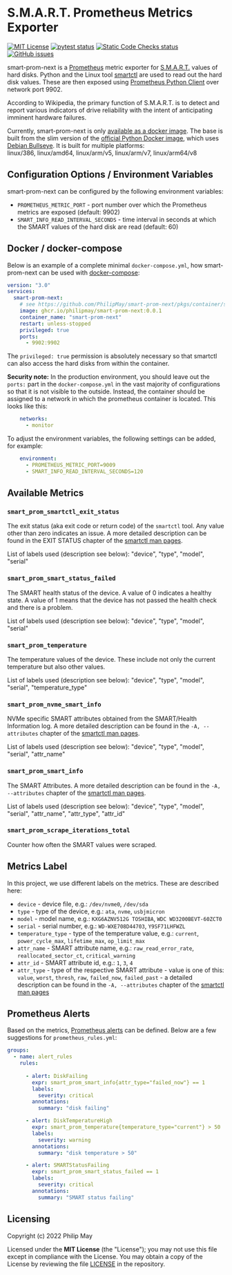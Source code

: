 # S.M.A.R.T. Prometheus Metrics Exporter

[![MIT License](https://img.shields.io/github/license/telekom/HPOflow)](https://github.com/PhilipMay/smart-prom-next/blob/main/LICENSE)
[![pytest status](https://github.com/telekom/HPOflow/actions/workflows/pytest.yml/badge.svg)](https://github.com/PhilipMay/smart-prom-next/actions/workflows/pytest.yml)
[![Static Code Checks status](https://github.com/telekom/HPOflow/actions/workflows/static_checks.yml/badge.svg)](https://github.com/PhilipMay/smart-prom-next/actions/workflows/static_checks.yml)
[![GitHub issues](https://img.shields.io/github/issues-raw/telekom/HPOflow)](https://github.com/PhilipMay/smart-prom-next/issues)

smart-prom-next is a [Prometheus](https://prometheus.io/docs/introduction/overview/) metric exporter for
[S.M.A.R.T.](https://en.wikipedia.org/wiki/S.M.A.R.T.) values of hard disks.
Python and the Linux tool [smartctl](https://www.smartmontools.org/browser/trunk/smartmontools/smartctl.8.in)
are used to read out the hard disk values. These are then exposed using
[Prometheus Python Client](https://github.com/prometheus/client_python) over network port 9902.

According to Wikipedia, the primary function of S.M.A.R.T. is to detect and report various indicators of drive
reliability with the intent of anticipating imminent hardware failures.

Currently, smart-prom-next is only
[available as a docker image](https://github.com/PhilipMay/smart-prom-next/pkgs/container/smart-prom-next).
The base is built from the slim version of the [official Python Docker image](https://hub.docker.com/_/python),
which uses [Debian Bullseye](https://www.debian.org/releases/bullseye/).
It is built for multiple platforms:</br>
linux/386, linux/amd64, linux/arm/v5, linux/arm/v7, linux/arm64/v8

## Configuration Options / Environment Variables

smart-prom-next can be configured by the following environment variables:

- `PROMETHEUS_METRIC_PORT` - port number over which the Prometheus metrics are exposed (default: 9902)
- `SMART_INFO_READ_INTERVAL_SECONDS` - time interval in seconds at which the SMART values of the hard disk are read
  (default: 60)

## Docker / docker-compose

Below is an example of a complete minimal `docker-compose.yml`, how smart-prom-next can be used with [docker-compose](https://docs.docker.com/compose/):

```yaml
version: "3.0"
services:
  smart-prom-next:
    # see https://github.com/PhilipMay/smart-prom-next/pkgs/container/smart-prom-next
    image: ghcr.io/philipmay/smart-prom-next:0.0.1
    container_name: "smart-prom-next"
    restart: unless-stopped
    privileged: true
    ports:
      - 9902:9902
```

The `privileged: true` permission is absolutely necessary so that smartctl can also access the hard disks from
within the container.

**Security note:** In the production environment, you should leave out the `ports:` part in the `docker-compose.yml`
in the vast majority of configurations so that it is not visible to the outside. Instead, the container should
be assigned to a network in which the prometheus container is located. This looks like this:

```yaml
    networks:
      - monitor
```

To adjust the environment variables, the following settings can be added, for example:

```yaml
    environment:
      - PROMETHEUS_METRIC_PORT=9009
      - SMART_INFO_READ_INTERVAL_SECONDS=120
```

## Available Metrics

### `smart_prom_smartctl_exit_status`

The exit status (aka exit code or return code) of the `smartctl` tool.
Any value other than zero indicates an issue.
A more detailed description can be found in the EXIT STATUS chapter of the
[smartctl man pages](https://www.smartmontools.org/browser/trunk/smartmontools/smartctl.8.in).

List of labels used (description see below): "device", "type", "model", "serial"

### `smart_prom_smart_status_failed`

The SMART health status of the device. A value of 0 indicates a healthy state.
A value of 1 means that the device has not passed the health check and there is a problem.

List of labels used (description see below): "device", "type", "model", "serial"

### `smart_prom_temperature`

The temperature values of the device. These include not only the current temperature but also other values.

List of labels used (description see below): "device", "type", "model", "serial", "temperature_type"

### `smart_prom_nvme_smart_info`

NVMe specific SMART attributes obtained from the SMART/Health Information log.
A more detailed description can be found in the `-A, --attributes` chapter of the
[smartctl man pages](https://www.smartmontools.org/browser/trunk/smartmontools/smartctl.8.in).

List of labels used (description see below): "device", "type", "model", "serial", "attr_name"

### `smart_prom_smart_info`

The SMART Attributes.
A more detailed description can be found in the `-A, --attributes` chapter of the
[smartctl man pages](https://www.smartmontools.org/browser/trunk/smartmontools/smartctl.8.in).

List of labels used (description see below): "device", "type", "model", "serial", "attr_name", "attr_type", "attr_id"

### `smart_prom_scrape_iterations_total`

Counter how often the SMART values were scraped.

## Metrics Label

In this project, we use different labels on the metrics. These are described here:

- `device` - device file, e.g.: `/dev/nvme0`, `/dev/sda`
- `type` -  type of the device, e.g.: `ata`, `nvme`, `usbjmicron`
- `model` - model name, e.g.: `KXG6AZNV512G TOSHIBA`, `WDC WD3200BEVT-60ZCT0`
- `serial` - serial number, e.g.: `WD-WXE708D44703`, `Y9SF71LHFWZL`
- `temperature_type` - type of the temperature value, e.g.: `current`, `power_cycle_max`, `lifetime_max`, `op_limit_max`
- `attr_name` - SMART attribute name, e.g.: `raw_read_error_rate`, `reallocated_sector_ct`, `critical_warning`
- `attr_id` - SMART attribute id, e.g.: `1`, `3`, `4`
- `attr_type` - type of the respective SMART attribute - value is one of this: `value`, `worst`, `thresh`, `raw`, `failed_now`, `failed_past` -
  a detailed description can be found in the `-A, --attributes` chapter of the
  [smartctl man pages](https://www.smartmontools.org/browser/trunk/smartmontools/smartctl.8.in)

## Prometheus Alerts

Based on the metrics, [Prometheus alerts](https://prometheus.io/docs/prometheus/latest/configuration/alerting_rules/)
can be defined. Below are a few suggestions for `prometheus_rules.yml`:

```yaml
groups:
  - name: alert_rules
    rules:
  
      - alert: DiskFailing
        expr: smart_prom_smart_info{attr_type="failed_now"} == 1
        labels:
          severity: critical
        annotations:
          summary: "disk failing"

      - alert: DiskTemperatureHigh
        expr: smart_prom_temperature{temperature_type="current"} > 50
        labels:
          severity: warning
        annotations:
          summary: "disk temperature > 50"

      - alert: SMARTStatusFailing
        expr: smart_prom_smart_status_failed == 1
        labels:
          severity: critical
        annotations:
          summary: "SMART status failing"
```

## Licensing

Copyright (c) 2022 Philip May

Licensed under the **MIT License** (the "License"); you may not use this file except in compliance with the License.
You may obtain a copy of the License by reviewing the file
[LICENSE](https://github.com/PhilipMay/smart-prom-next/blob/main/LICENSE) in the repository.
